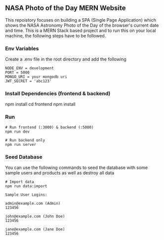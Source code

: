 ## NASA Photo of the Day MERN Website

This repoistory focuses on building a SPA (Single Page Application) which shows the NASA Astronomy Photo of the Day of the browser's current date and time.
This is a MERN Stack based project and to run this on your local machine, the following steps have to be followed.
### Env Variables
Create a .env file in the root directory and add the following
```
NODE_ENV = development
PORT = 5000
MONGO_URI = your mongodb uri
JWT_SECRET = 'abc123'
```

### Install Dependencies (frontend & backend)
npm install
cd frontend
npm install

### Run
```
# Run frontend (:3000) & backend (:5000)
npm run dev

# Run backend only
npm run server
```

### Seed Database
You can use the following commands to seed the database with some sample users and products as well as destroy all data
```
# Import data
npm run data:import
```

```
Sample User Logins:

admin@example.com (Admin)
123456

john@example.com (John Doe)
123456

jane@example.com (Jane Doe)
123456
